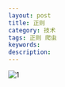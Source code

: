 ```yaml
---
layout: post
title: 正则
category: 技术
tags: 正则 爬虫
keywords: 
description: 
---
```


![1](http://qiniu.cuiqingcai.com/wp-content/uploads/2015/02/20130515113723855-e1424095177180.png)
